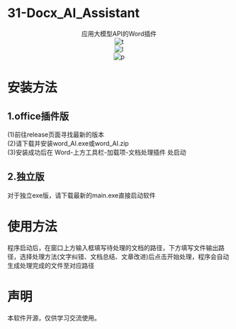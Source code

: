 # 31-Docx_AI_Assistant
<div align="center">
应用大模型API的Word插件
<br>
<img alt="t" src="https://img.shields.io/badge/Docx-AI_Assistant-blue">
<br>
<img alt="l" src="https://img.shields.io/badge/License-Apache2.0-orange">
<br>
<img alt="p" src="https://img.shields.io/badge/platform-Windows-purple">
</div>


<div align="left">

# 安装方法
## 1.office插件版
 (1)前往release页面寻找最新的版本
<br>
 (2)请下载并安装word_AI.exe或word_AI.zip
<br>
 (3)安装成功后在 Word-上方工具栏-加载项-文档处理插件 处启动
<br>
## 2.独立版
 对于独立exe版，请下载最新的main.exe直接启动软件
<br>
# 使用方法
 程序启动后，在窗口上方输入框填写待处理的文档的路径，下方填写文件输出路径，选择处理方法(文字纠错、文档总结、文章改进)后点击开始处理，程序会自动生成处理完成的文件至对应路径
<br>
# 声明
本软件开源，仅供学习交流使用。
